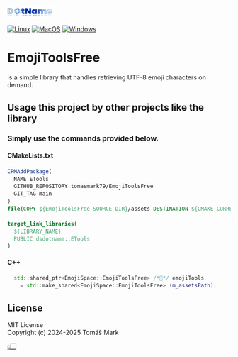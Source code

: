 <img src="assets/logo.png" alt="DotNameCpp Logo" width="20%">

[![Linux](https://github.com/tomasmark79/EmojiToolsFree/actions/workflows/linux.yml/badge.svg)](https://github.com/tomasmark79/EmojiToolsFree/actions/workflows/linux.yml)
[![MacOS](https://github.com/tomasmark79/EmojiToolsFree/actions/workflows/macos.yml/badge.svg)](https://github.com/tomasmark79/EmojiToolsFree/actions/workflows/macos.yml)
[![Windows](https://github.com/tomasmark79/EmojiToolsFree/actions/workflows/windows.yml/badge.svg)](https://github.com/tomasmark79/EmojiToolsFree/actions/workflows/windows.yml)  

# EmojiToolsFree

is a simple library that handles retrieving UTF-8 emoji characters on demand.

## Usage this project by other projects like the library

### Simply use the commands provided below.

  #### CMakeLists.txt

  ```cmake
  CPMAddPackage(
    NAME ETools
    GITHUB_REPOSITORY tomasmark79/EmojiToolsFree
    GIT_TAG main
  )
  file(COPY ${EmojiToolsFree_SOURCE_DIR}/assets DESTINATION ${CMAKE_CURRENT_SOURCE_DIR})

  target_link_libraries(
    ${LIBRARY_NAME}
    PUBLIC dsdotname::ETools
  )
  ```

  #### C++

  ```cpp
    std::shared_ptr<EmojiSpace::EmojiToolsFree> /*💋*/ emojiTools
      = std::make_shared<EmojiSpace::EmojiToolsFree> (m_assetsPath);
  ```

## License

MIT License  
Copyright (c) 2024-2025 Tomáš Mark

[👆🏻](#EmojiToolsFree)